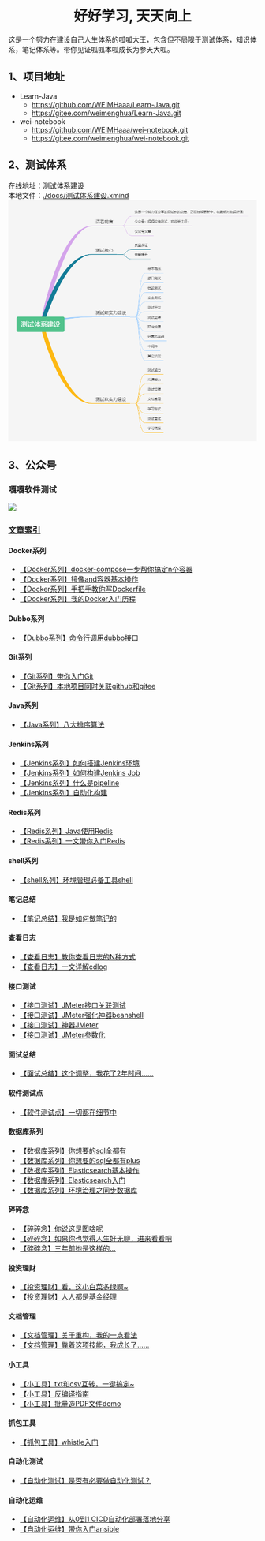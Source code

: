 <h1 align = "center">好好学习, 天天向上</h1>
这是一个努力在建设自己人生体系的呱呱大王，包含但不局限于测试体系，知识体系，笔记体系等。带你见证呱呱本呱成长为参天大呱。  

## 1、项目地址
- Learn-Java
  - https://github.com/WEIMHaaa/Learn-Java.git
  - https://gitee.com/weimenghua/Learn-Java.git
- wei-notebook
  - https://github.com/WEIMHaaa/wei-notebook.git
  - https://gitee.com/weimenghua/wei-notebook.git

## 2、测试体系
在线地址：[测试体系建设](https://www.processon.com/view/link/615eae81e0b34d06f3dcdf4b)  
本地文件：[./docs/测试体系建设.xmind](./docs/测试体系建设.xmind)
![](./docs/测试体系建设.jpg)

## 3、公众号
### 嘎嘎软件测试
![](./docs/嘎嘎软件测试.png)

### [文章索引](https://mp.weixin.qq.com/s?__biz=MzkwODI2OTQ4Ng==&mid=2247484664&idx=1&sn=e7fd3c5bddcbea752b75cd5806f7861a&chksm=c0cdc639f7ba4f2f6c4f8d110a2531b81db49819c514a2cd48c81e09ec4af6e7f136144946b9&token=1173117238&lang=zh_CN#rd)
#### Docker系列
- [【Docker系列】docker-compose一步帮你搞定n个容器](https://mp.weixin.qq.com/s/mF3JvSbYByHpv0ToV0XglA)
- [【Docker系列】镜像and容器基本操作](https://mp.weixin.qq.com/s/8ygeEwgeli4_fzMm4jJhNA)
- [【Docker系列】手把手教你写Dockerfile](https://mp.weixin.qq.com/s/4W--8WYBc34cqW0Vz3fQaQ)
- [【Docker系列】我的Docker入门历程](https://mp.weixin.qq.com/s/qDLcyNlg5XzOteW9M1b_vw)

#### Dubbo系列
- [【Dubbo系列】命令行调用dubbo接口](https://mp.weixin.qq.com/s/guMigJE7vYMGkDgPOQq1Aw)

#### Git系列
- [【Git系列】带你入门Git](https://mp.weixin.qq.com/s/qsgt-UmNxOlbUpumsYAFFA)
- [【Git系列】本地项目同时关联github和gitee](https://mp.weixin.qq.com/s/KNeVQWrp5dLdK7RXDGwEHg)

#### Java系列
- [【Java系列】八大排序算法](https://mp.weixin.qq.com/s/MFdMgnxB0MHDX9SP3DecRQ)

#### Jenkins系列
- [【Jenkins系列】如何搭建Jenkins环境](https://mp.weixin.qq.com/s/9nHMGpt5FYMMIKCR54mdrA)
- [【Jenkins系列】如何构建Jenkins Job](https://mp.weixin.qq.com/s/sYMobgHghGe0JTvlYAPPNQ)
- [【Jenkins系列】什么是pipeline](https://mp.weixin.qq.com/s/VLmBT6fbW_poOg6fb8YwVg)
- [【Jenkins系列】自动化构建](https://mp.weixin.qq.com/s/y5DcJ6zPEfqpF3ZXzFwuNg)

#### Redis系列
- [【Redis系列】Java使用Redis](https://mp.weixin.qq.com/s/lXCxdE9lEah9XautS315vQ)
- [【Redis系列】一文带你入门Redis](https://mp.weixin.qq.com/s/zLfHWg4xEd75rB12GOUcMg)

#### shell系列
- [【shell系列】环境管理必备工具shell](https://mp.weixin.qq.com/s/j2IAM1sIGz7-9bRNqx5-jg)

#### 笔记总结
- [【笔记总结】我是如何做笔记的](https://mp.weixin.qq.com/s/UVPVRU7t6Vzx3y_3iDC5sg)

#### 查看日志
- [【查看日志】教你查看日志的N种方式](https://mp.weixin.qq.com/s/XIWUnQIs3JuIGWyhdqznEw)
- [【查看日志】一文详解cdlog](https://mp.weixin.qq.com/s/G8q_nwYTJaYxxAikcNROMQ)

#### 接口测试
- [【接口测试】JMeter接口关联测试](https://mp.weixin.qq.com/s/Daf2zhY4yVPBK9_Wo27vbg)
- [【接口测试】JMeter强化神器beanshell](https://mp.weixin.qq.com/s/DKPtUf7M42h4-It2yURPpA)
- [【接口测试】神器JMeter](https://mp.weixin.qq.com/s/mFjg3Spwv2snsz-12yQ08A)
- [【接口测试】JMeter参数化](https://mp.weixin.qq.com/s/8LMlc54lmdlrcUGOPIyIHw)

#### 面试总结
- [【面试总结】这个调整，我花了2年时间......](https://mp.weixin.qq.com/s/MtnQ9qJoB_Okg1LSrHH79A)

#### 软件测试点
- [【软件测试点】一切都在细节中](https://mp.weixin.qq.com/s/GJkXOB9i0sE8VKc6z-e_2g)

#### 数据库系列
- [【数据库系列】你想要的sql全都有](https://mp.weixin.qq.com/s/Wuzutb5IZTOgSHkC6yRj6w)
- [【数据库系列】你想要的sql全都有plus](https://mp.weixin.qq.com/s/_uTqNUzs4ebEB-JVBplXHA)
- [【数据库系列】Elasticsearch基本操作](https://mp.weixin.qq.com/s/n5N0gFeUatirur_AxW2p8Q)
- [【数据库系列】Elasticsearch入门](https://mp.weixin.qq.com/s/5PWsTGEafyJY1C43fsYWWA)
- [【数据库系列】环境治理之同步数据库](https://mp.weixin.qq.com/s/gefcEFnYDH4iWNsvKXG4DQ)

#### 碎碎念
- [【碎碎念】你说这是图啥呢](https://mp.weixin.qq.com/s/RZsEQNngZnQMmFb1-zf5jA)
- [【碎碎念】如果你也觉得人生好无聊，进来看看吧](https://mp.weixin.qq.com/s/jlOTN2aaZpak1Kl0dStiMg)
- [【碎碎念】三年前她是这样的...](https://mp.weixin.qq.com/s/BpKIEh4G9UF6zyVtjBScCQ)

#### 投资理财
- [【投资理财】看，这小白菜多绿啊~](https://mp.weixin.qq.com/s/vb7trTy0s4rSSfEAbHsSvw)
- [【投资理财】人人都是基金经理](https://mp.weixin.qq.com/s/EgjQlYcWv02Bt_Hb-PIkuQ)

#### 文档管理
- [【文档管理】关于重构，我的一点看法](https://mp.weixin.qq.com/s/t2yswJAJFkRJ7au7fs5oZQ)
- [【文档管理】靠着这项技能，我成长了......](https://mp.weixin.qq.com/s/K5sYqqaPso7YoNrFYvkLxQ)

#### 小工具
- [【小工具】txt和csv互转，一键搞定~](https://mp.weixin.qq.com/s/RGw_IvhQkf7IXxo76S5oLA)
- [【小工具】反编译指南](https://mp.weixin.qq.com/s/Mgjct_a87PxPzQaCFUzOOg)
- [【小工具】批量造PDF文件demo](https://mp.weixin.qq.com/s/n5Azyun4-PfFgjxngAzxkg)

#### 抓包工具
- [【抓包工具】whistle入门](https://mp.weixin.qq.com/s/44Va8lN28qqrZvcrbe91eg)

#### 自动化测试
- [【自动化测试】是否有必要做自动化测试？](https://mp.weixin.qq.com/s/9k_LcRxp-fpttS6wI58bYA)

#### 自动化运维
- [【自动化运维】从0到1 CICD自动化部署落地分享](https://mp.weixin.qq.com/s/cd-eCw3lot0NuRY56wuflQ)
- [【自动化运维】带你入门ansible](https://mp.weixin.qq.com/s/owCkdZDgIKzGFe4FIHiYhA)  